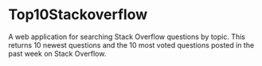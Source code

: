 # Top10Stackoverflow
A web application for searching Stack Overflow questions by topic. This returns 10 newest questions and the 10 most voted questions posted in the past week on Stack Overflow.
